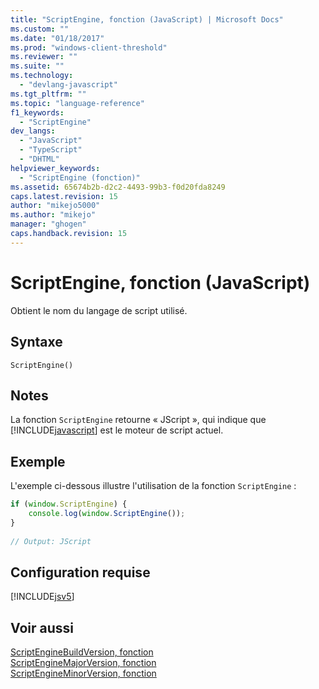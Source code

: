 ```yaml
---
title: "ScriptEngine, fonction (JavaScript) | Microsoft Docs"
ms.custom: ""
ms.date: "01/18/2017"
ms.prod: "windows-client-threshold"
ms.reviewer: ""
ms.suite: ""
ms.technology: 
  - "devlang-javascript"
ms.tgt_pltfrm: ""
ms.topic: "language-reference"
f1_keywords: 
  - "ScriptEngine"
dev_langs: 
  - "JavaScript"
  - "TypeScript"
  - "DHTML"
helpviewer_keywords: 
  - "ScriptEngine (fonction)"
ms.assetid: 65674b2b-d2c2-4493-99b3-f0d20fda8249
caps.latest.revision: 15
author: "mikejo5000"
ms.author: "mikejo"
manager: "ghogen"
caps.handback.revision: 15
---
```

# ScriptEngine, fonction (JavaScript)
Obtient le nom du langage de script utilisé.  
  
## Syntaxe  
  
```  
ScriptEngine()  
```  
  
## Notes  
 La fonction `ScriptEngine` retourne « JScript », qui indique que [!INCLUDE[javascript](../../javascript/includes/javascript-md.md)] est le moteur de script actuel.  
  
## Exemple  
 L'exemple ci\-dessous illustre l'utilisation de la fonction `ScriptEngine` :  
  
```javascript  
if (window.ScriptEngine) {  
    console.log(window.ScriptEngine());  
}  
  
// Output: JScript  
```  
  
## Configuration requise  
 [!INCLUDE[jsv5](../../javascript/reference/includes/jsv5-md.md)]  
  
## Voir aussi  
 [ScriptEngineBuildVersion, fonction](../../javascript/reference/scriptenginebuildversion-function-javascript.md)   
 [ScriptEngineMajorVersion, fonction](../../javascript/reference/scriptenginemajorversion-function-javascript.md)   
 [ScriptEngineMinorVersion, fonction](../../javascript/reference/scriptengineminorversion-function-javascript.md)